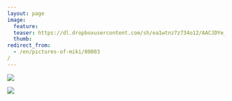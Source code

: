 ```yaml
---
layout: page
image:
  feature:
  teaser: https://dl.dropboxusercontent.com/sh/ea1wtnz7z734o12/AACJDYe_efZxFwzmCqtBST0wa/mikin-kuvat/2/IMG00163-245px.jpg
  thumb:
redirect_from:
  - /en/pictures-of-miki/00003/
---
```


[![](https://dl.dropboxusercontent.com/sh/ea1wtnz7z734o12/AABX4V30A5hlTNJeKFVpOudla/mikin-kuvat/3/IMG00163-800px.jpg)](https://dl.dropboxusercontent.com/sh/ea1wtnz7z734o12/AABTszFke2eVRP6OojZTlwEea/mikin-kuvat/3/IMG00163.jpg)

[![](https://dl.dropboxusercontent.com/sh/ea1wtnz7z734o12/AADSVqN4ZTEXvrzpmlSz30bqa/mikin-kuvat/3/IMG00166_2-800px.jpg)](https://dl.dropboxusercontent.com/sh/ea1wtnz7z734o12/AABlG3vwjpecXiLKC0A6C9hJa/mikin-kuvat/3/IMG00166_2.jpg)
